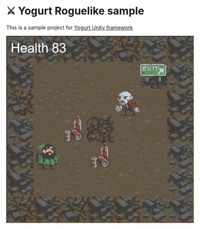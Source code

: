 # ⚔️ Yogurt Roguelike sample

This is a sample project for [Yogurt Unity framework](https://github.com/Hoodrij/Yogurt)


![image](https://github.com/Hoodrij/Yogurt-Roguelike/blob/main/logo.png?raw=true)